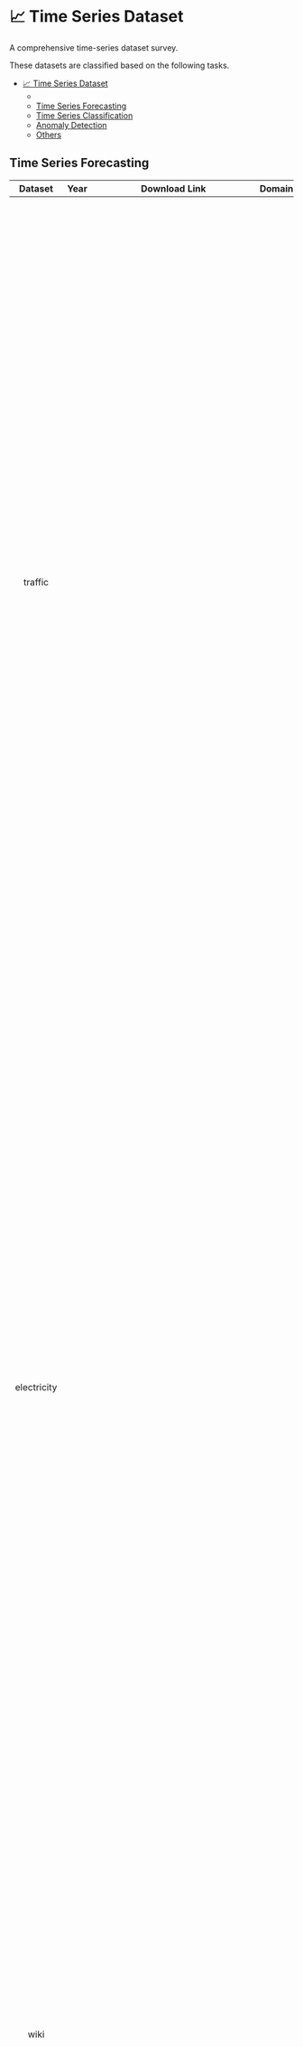 # 📈 Time Series Dataset
A comprehensive time-series dataset survey.

These datasets are classified based on the following tasks.
- [📈 Time Series Dataset](#-time-series-dataset)
  - [](#)
  - [Time Series Forecasting](#time-series-forecasting)
  - [Time Series Classification](#time-series-classification)
  - [Anomaly Detection](#anomaly-detection)
  - [Others](#others)



## 


## Time Series Forecasting 
|                Dataset                | Year  |                           Download Link                            | Domain | Used Papers                                                                                                                                                                                                                                                                                                                                                                                                                                                                                                                                                                                                                                                                                                                                                                                                                                                            |
| :-----------------------------------: | :---: | :----------------------------------------------------------------: | ------ | ---------------------------------------------------------------------------------------------------------------------------------------------------------------------------------------------------------------------------------------------------------------------------------------------------------------------------------------------------------------------------------------------------------------------------------------------------------------------------------------------------------------------------------------------------------------------------------------------------------------------------------------------------------------------------------------------------------------------------------------------------------------------------------------------------------------------------------------------------------------------- |
|                traffic                |       |                                                                    |        | Ada RNN, Adjusting for Autocorrelated Errors in Neural Networks for Time Series, Adversarial Sparse Transformer for Time Series Forecasting, Autoregressive Denoising Diffusion Models for Multivariate Probabilistic Time Series Forecasting, Block Hankel Tensor ARIMA for Multiple Short Time Series Forecasting, Connecting the Dots: Multivariate Time Series Forecasting with Graph Neural Networks, Deep Explicit Duration Switching Models for Time Series, Deep Rao-Blackwellised Particle Filters for Time Series Forecasting, Probabilistic Time Series Forecasting with Structured Shape and Temporal Diversity, Probabilistic Transformer for Time Series Analysis, Tensorized LSTM with Adaptive Shared Memory for Learning Trends in Multivariate Time Series                                                                                           |
|              electricity              |       |                                                                    |        | Adjusting for Autocorrelated Errors in Neural Networks for Time Series, Adversarial Sparse Transformer for Time Series Forecasting, Autoregressive Denoising Diffusion Models for Multivariate Probabilistic Time Series Forecasting, Block Hankel Tensor ARIMA for Multiple Short Time Series Forecasting, Conformal prediction interval for dynamic time-series, Connecting the Dots: Multivariate Time Series Forecasting with Graph Neural Networks, Deep Explicit Duration Switching Models for Time Series, Deep Rao-Blackwellised Particle Filters for Time Series Forecasting, Probabilistic Time Series Forecasting with Structured Shape and Temporal Diversity, Probabilistic Transformer for Time Series Analysis, ST-Norm: Spatial and Temporal Normalization for Multi-variate Time Series Forecasting, Topological Attention for Time Series Forecastin |
|                 wiki                  |       |                                                                    |        | Autoregressive Denoising Diffusion Models for Multivariate Probabilistic Time Series Forecasting, Deep Explicit Duration Switching Models for Time Series, Deep Rao-Blackwellised Particle Filters for Time Series Forecasting, End-to-End Learning of Coherent Probabilistic Forecasts for Hierarchical Time Series, MixSeq: Connecting Macroscopic Time Series Forecasting with Microscopic Time Series Data, Probabilistic Transformer for Time Series Analysis                                                                                                                                                                                                                                                                                                                                                                                                     |
|                 solar                 |       |                                                                    |        | Adjusting for Autocorrelated Errors in Neural Networks for Time Series, Adversarial Sparse Transformer for Time Series Forecasting, Autoregressive Denoising Diffusion Models for Multivariate Probabilistic Time Series Forecasting, Conformal prediction interval for dynamic time-series, Connecting the Dots: Multivariate Time Series Forecasting with Graph Neural Networks, Deep Explicit Duration Switching Models for Time Series, Deep Rao-Blackwellised Particle Filters for Time Series Forecasting, Probabilistic Transformer for Time Series Analysis, Tensorized LSTM with Adaptive Shared Memory for Learning Trends in Multivariate Time Series                                                                                                                                                                                                       |
|                 taxi                  |       |                                                                    |        | Autoregressive Denoising Diffusion Models for Multivariate Probabilistic Time Series Forecasting, Probabilistic Transformer for Time Series Analysis                                                                                                                                                                                                                                                                                                                                                                                                                                                                                                                                                                                                                                                                                                                   |
|                 PEMS                  |       |                                                                    |        | Adjusting for Autocorrelated Errors in Neural Networks for Time Series, ST-Norm: Spatial and Temporal Normalization for Multi-variate Time Series Forecasting, Z-GCNETs: Time Zigzags at Graph Convolutional Networks for Time Series Forecasting                                                                                                                                                                                                                                                                                                                                                                                                                                                                                                                                                                                                                      |
|                BikeNYC                |       |                                                                    |        | ST-Norm: Spatial and Temporal Normalization for Multi-variate Time Series Forecasting                                                                                                                                                                                                                                                                                                                                                                                                                                                                                                                                                                                                                                                                                                                                                                                  |
|                  M5                   |       |                                                                    |        | Adjusting for Autocorrelated Errors in Neural Networks for Time Series, MixSeq: Connecting Macroscopic Time Series Forecasting with Microscopic Time Series Data                                                                                                                                                                                                                                                                                                                                                                                                                                                                                                                                                                                                                                                                                                       |
|               Rossmann                |       |                                                                    |        | MixSeq: Connecting Macroscopic Time Series Forecasting with Microscopic Time Series Data                                                                                                                                                                                                                                                                                                                                                                                                                                                                                                                                                                                                                                                                                                                                                                               |
|                  M4                   |       |                                                                    |        | Adjusting for Autocorrelated Errors in Neural Networks for Time Series, Adversarial Sparse Transformer for Time Series Forecasting                                                                                                                                                                                                                                                                                                                                                                                                                                                                                                                                                                                                                                                                                                                                     |
|               exchange                |       |                                                                    |        | Adjusting for Autocorrelated Errors in Neural Networks for Time Series, Autoregressive Denoising Diffusion Models for Multivariate Probabilistic Time Series Forecasting, Connecting the Dots: Multivariate Time Series Forecasting with Graph Neural Networks, Deep Explicit Duration Switching Models for Time Series, Deep Rao-Blackwellised Particle Filters for Time Series Forecasting, Tensorized LSTM with Adaptive Shared Memory for Learning Trends in Multivariate Time Series                                                                                                                                                                                                                                                                                                                                                                              |
|                 parts                 |       |                                                                    |        | Topological Attention for Time Series Forecastin                                                                                                                                                                                                                                                                                                                                                                                                                                                                                                                                                                                                                                                                                                                                                                                                                       |
|                 Labor                 |       |               Australian Bureau of Statistics, 2020)               |        | End-to-End Learning of Coherent Probabilistic Forecasts for Hierarchical Time Series                                                                                                                                                                                                                                                                                                                                                                                                                                                                                                                                                                                                                                                                                                                                                                                   |
|                Tourism                |       |               m (Tourism Australia, Canberra, 2005)                |        | End-to-End Learning of Coherent Probabilistic Forecasts for Hierarchical Time Series                                                                                                                                                                                                                                                                                                                                                                                                                                                                                                                                                                                                                                                                                                                                                                                   |
|                 wind                  |       | https://www.kaggle.com/sohier/30-years-of-european-wind-generation |        | Adversarial Sparse Transformer for Time Series Forecasting                                                                                                                                                                                                                                                                                                                                                                                                                                                                                                                                                                                                                                                                                                                                                                                                             |



## Time Series Classification 
|                      Dataset                       |   Year   |                                                                                                                                                              Download Link                                                                                                                                                               | Domain         | Used Papers                                                                                                                                                                                                                                                                                                                                                                                                                                                                   |
| :------------------------------------------------: | :------: | :--------------------------------------------------------------------------------------------------------------------------------------------------------------------------------------------------------------------------------------------------------------------------------------------------------------------------------------: | -------------- | ----------------------------------------------------------------------------------------------------------------------------------------------------------------------------------------------------------------------------------------------------------------------------------------------------------------------------------------------------------------------------------------------------------------------------------------------------------------------------- |
|                      UCR/UEA                       |          |                                                                                                                                                                                                                                                                                                                                          |                | Active Model Selection for Positive Unlabeled Time Series Classification, Joint-Label Learning by Dual Augmentation for Time Series Classification, Learnable Dynamic Temporal Pooling for Time Series Classification, MINIROCKET, Multilevel Wavelet Decomposition Network for Interpretable Time Series Analysis, TapNet: Multivariate Time Series Classification with Attentional Prototypical Network, Time2Graph: Revisiting Time Series Modeling with Dynamic Shapelets |
|                       PM2.5                        |          |                      Xuan Liang, Tao Zou, Bin Guo, Shuo Li, Haozhe Zhang, Shuyi Zhang, Hui Huang, and Song Xi Chen. 2015. Assessing Beijing’s PM2. 5 pollution: severity, weather impact, APEC and winter heating. Proceedings of the Royal Society A: Mathematical, Physical and Engineering Sciences 471, 2182 (2                      |                | Explainable Multivariate Time Series Classification: A Deep Neural Network Which Learns To Aend To Important Variables As Well As Informative Time Intervals                                                                                                                                                                                                                                                                                                                 |
|                      Seizure                       |          | Ary L Goldberger, Luis AN Amaral, Leon Glass, Jeffrey M Hausdorff, Plamen Ch Ivanov, Roger G Mark, Joseph E Mietus, George B Moody, Chung-Kang Peng, and H Eugene Stanley. 2000. PhysioBank, PhysioToolkit, and PhysioNet: components of a new research resource for complex physiologic signals. circulation 101, 23 (2000), e215–e220. |                | Explainable Multivariate Time Series Classification: A Deep Neural Network Which Learns To Aend To Important Variables As Well As Informative Time Intervals                                                                                                                                                                                                                                                                                                                 |
|                    UCI activity                    | AAAI2021 |                                                                                                                                                                                                                                                                                                                                          |                | Ada RNN, Correlative Channel-Aware Fusion for Multi-View Time Series Classification, Generative Semi-supervised Learning for Multivariate Time Series Imputation                                                                                                                                                                                                                                                                                                              | Classification, Imputation |



## Anomaly Detection

| Dataset | Year  | Download Link | Domain | Used Papers |
| :-----: | :---: | :-----------: | ------ | ----------- |
|SWaT                                                     |          |                                                                                                                                                                                                                                                                                                                                        |                          |Graph Neural Network-Based Anomaly Detection in Multivariate Time Series, Multivariate Time Series Anomaly Detection and Interpretation using Hierarchical Inter-Metric and Temporal Embedding, Practical Approach to Asynchronous Multivariate Time Series Anomaly Detection and Localization, Time Series Anomaly Detection for Cyber-physical Systems via Neural System Identification and Bayesian Filtering, USAD : UnSupervised Anomaly Detection on Multivariate Time Series                                                                                                                                                                                                                                                                                                                                                                                   |
|WADI                                                     |          |                                                                                                                                                                                                                                                                                                                                        |                          |Graph Neural Network-Based Anomaly Detection in Multivariate Time Series, Multivariate Time Series Anomaly Detection and Interpretation using Hierarchical Inter-Metric and Temporal Embedding, Time Series Anomaly Detection for Cyber-physical Systems via Neural System Identification and Bayesian Filtering, USAD : UnSupervised Anomaly Detection on Multivariate Time Series                                                                                                                                                                                                                                                                                                                                                                                                                                                                                   |
|Power-demand                                             |          |                                                                                                                                                                                                                                                                                                                                        |                          |Time Series Anomaly Detection with Multiresolution Ensemble Decoding                                                                                                                                                                                                                                                                                                                                                                                                                                                                                                                                                                                                                                                                                                                                                                                                  |
|Yahoo                                                    |          |                                                                                                                                                                                                                                                                                                                                        |                          |Time Series Anomaly Detection with Multiresolution Ensemble Decoding                                                                                                                                                                                                                                                                                                                                                                                                                                                                                                                                                                                                                                                                                                                                                                                                  |
|SMD (server machine dataset)                             |          |Ya Su, Youjian Zhao, Chenhao Niu, Rong Liu, Wei Sun, and Dan Pei. 2019. Robust Anomaly Detection for Multivariate Time Series through Stochastic Recurrent Neural Network. In Proceedings of the 25th ACM SIGKDD International Conference on Knowledge Discovery & Data Mining. 2828–2837                                               |                          |Multivariate Time Series Anomaly Detection and Interpretation using Hierarchical Inter-Metric and Temporal Embedding, Practical Approach to Asynchronous Multivariate Time Series Anomaly Detection and Localization, USAD : UnSupervised Anomaly Detection on Multivariate Time Series                                                                                                                                                                                                                                                                                                                                                                                                                                                                                                                                                                               |
|SMAP                                                     |          |                                                                                                                                                                                                                                                                                                                                        |                          |USAD : UnSupervised Anomaly Detection on Multivariate Time Series                                                                                                                                                                                                                                                                                                                                                                                                                                                                                                                                                                                                                                                                                                                                                                                                     |
|MIMIC-III                                                |          |                                                                                                                                                                                                                                                                                                                                        |                          |DATA-GRU: Dual-Attention Time-Aware Gated Recurrent Unit for Irregular Multivariate Time Series, Dynamic Gaussian Mixture based Deep Generative Model, Event Outlier Detection in Continuous Time, Explaining Time Series Predictions with Dynamic Masks, Learning from Irregularly-Sampled Time Series: A Missing Data Perspective, Set Functions for Time Series, Time Series Deconfounder: Estimating Treatment Effects over Time in the Presence of Hidden Confounders                                                                                                                                                                                                                                                                                                                                                                                            |

## Others

|            Dataset             | Year  |                    Download Link                    | Domain                        | Used Papers                                                                                                                                                                                                                                                                                                            | Task                   |
| :----------------------------: | :---: | :-------------------------------------------------: | ----------------------------- | ---------------------------------------------------------------------------------------------------------------------------------------------------------------------------------------------------------------------------------------------------------------------------------------------------------------------- | ---------------------- |
|            KDD-CUP             |       |                                                     |                               | Dynamic Gaussian Mixture based Deep Generative Model, Generative Semi-supervised Learning for Multivariate Time Series Imputation                                                                                                                                                                                      | Imputation             |
|          Air Quality           |       | https://box.nju.edu.cn/f/2239259e06dd4f4cbf64/?dl=1 |                               | Ada RNN, Adjusting for Autocorrelated Errors in Neural Networks for Time Series, CSDI: Conditional Score-based Diffusion Models for Probabilistic Time Series Imputation                                                                                                                                               | Imputation, Regression |
|           PhysioNet            |       |                                                     | 存在missing value的prediction | CSDI: Conditional Score-based Diffusion Models for Probabilistic Time Series Imputation, Generative Semi-supervised Learning for Multivariate Time Series Imputation, Joint Modeling of Local and Global Temporal Dynamics for Multivariate Time Series Forecasting with Missing Values, Set Functions for Time Series | Imputation, prediction |
